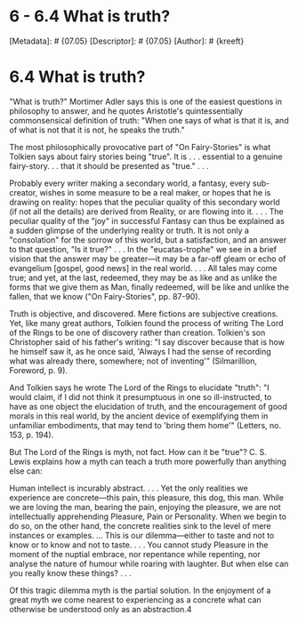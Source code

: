 # 6 - 6.4 What is truth?
[Metadata]: # {07.05}
[Descriptor]: # {07.05}
[Author]: # {kreeft}

# 6.4 What is truth?
"What is truth?" Mortimer Adler says this is one of the easiest questions in
philosophy to answer, and he quotes Aristotle's quintessentially commonsensical
definition of truth: "When one says of what is that it is, and of what is not
that it is not, he speaks the truth."

The most philosophically provocative part of "On Fairy-Stories" is what Tolkien
says about fairy stories being "true". It is . . . essential to a genuine
fairy-story. . . that it should be presented as "true." . . .

Probably every writer making a secondary world, a fantasy, every sub-creator,
wishes in some measure to be a real maker, or hopes that he is drawing on
reality: hopes that the peculiar quality of this secondary world (if not all
the details) are derived from Reality, or are flowing into it. . . . The
peculiar quality of the "joy" in successful Fantasy can thus be explained as a
sudden glimpse of the underlying reality or truth. It is not only a
"consolation" for the sorrow of this world, but a satisfaction, and an answer
to that question, "Is it true?" . . . In the "eucatas-trophe" we see in a brief
vision that the answer may be greater—it may be a far-off gleam or echo of
evangelium [gospel, good news] in the real world. . . . All tales may come
true; and yet, at the last, redeemed, they may be as like and as unlike the
forms that we give them as Man, finally redeemed, will be like and unlike the
fallen, that we know ("On Fairy-Stories", pp. 87-90).

Truth is objective, and discovered. Mere fictions are subjective creations.
Yet, like many great authors, Tolkien found the process of writing The Lord of
the Rings to be one of discovery rather than creation. Tolkien's son
Christopher said of his father's writing: "I say discover because that is how
he himself saw it, as he once said, 'Always I had the sense of recording what
was already there, somewhere; not of inventing'" (Silmarillion, Foreword, p.
9).

And Tolkien says he wrote The Lord of the Rings to elucidate "truth": "I would
claim, if I did not think it presumptuous in one so ill-instructed, to have as
one object the elucidation of truth, and the encouragement of good morals in
this real world, by the ancient device of exemplifying them in unfamiliar
embodiments, that may tend to 'bring them home'" (Letters, no. 153, p. 194).

But The Lord of the Rings is myth, not fact. How can it be "true"? C. S. Lewis
explains how a myth can teach a truth more powerfully than anything else can:

Human intellect is incurably abstract. . . . Yet the only realities we
experience are concrete—this pain, this pleasure, this dog, this man. While we
are loving the man, bearing the pain, enjoying the pleasure, we are not
intellectually apprehending Pleasure, Pain or Personality. When we begin to do
so, on the other hand, the concrete realities sink to the level of mere
instances or examples. ... This is our dilemma—either to taste and not to know
or to know and not to taste. . . . You cannot study Pleasure in the moment of
the nuptial embrace, nor repentance while repenting, nor analyse the nature of
humour while roaring with laughter. But when else can you really know these
things? . . .

Of this tragic dilemma myth is the partial solution. In the enjoyment of a
great myth we come nearest to experiencing as a concrete what can otherwise be
understood only as an abstraction.4

